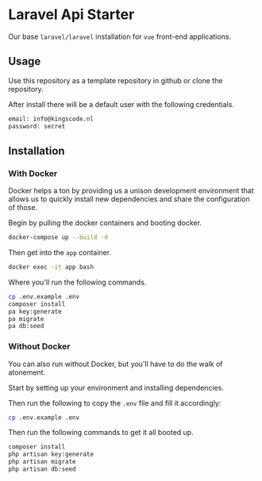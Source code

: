 # Laravel Api Starter

Our base `laravel/laravel` installation for `vue` front-end applications.

## Usage

Use this repository as a template repository in github or clone the repository.

After install there will be a default user with the following credentials.

```bash
email: info@kingscode.nl
password: secret
```

## Installation

### With Docker

Docker helps a ton by providing us a unison development environment that allows us to quickly install new dependencies and share the configuration of those.

Begin by pulling the docker containers and booting docker.

```bash
docker-compose up --build -d
```

Then get into the `app` container.

```bash
docker exec -it app bash
```

Where you'll run the following commands.

```bash
cp .env.example .env
composer install
pa key:generate
pa migrate
pa db:seed
```

### Without Docker

You can also run without Docker, but you'll have to do the walk of atonement.

Start by setting up your environment and installing dependencies.

Then run the following to copy the `.env` file and fill it accordingly:

```bash
cp .env.example .env
```

Then run the following commands to get it all booted up.

```bash
composer install
php artisan key:generate
php artisan migrate
php artisan db:seed
```
